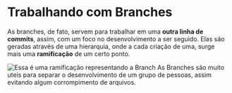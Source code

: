 # Trabalhando com Branches

As branches, de fato, servem para trabalhar em uma **outra linha de commits**, assim, com um foco no desenvolvimento a ser seguido.
Elas são geradas através de uma hierarquia, onde a cada criação de uma, surge mais uma **ramificação** de um certo ponto. 

![Essa é uma ramificação representando a Branch](https://d2v0x26thbzlwf.cloudfront.net/prod/190/img/rId1250rghj58.pqt.png)
As Branches são muito uteis para separar o desenvolvimento de um grupo de pessoas, assim evitando algum corrompimento de arquivos. 
<!--stackedit_data:
eyJoaXN0b3J5IjpbLTQ3NTI4NzgyNywxMzQ1NTAxNzJdfQ==
-->
